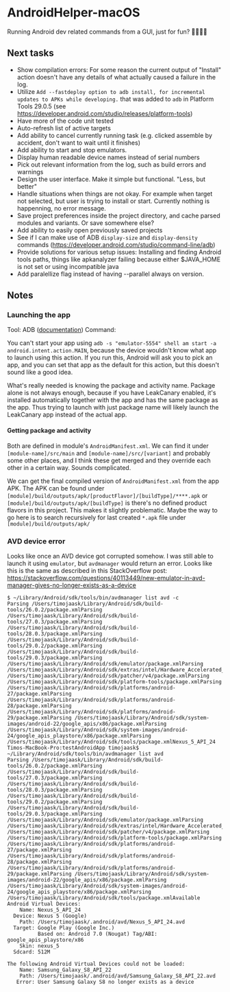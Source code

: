 # AndroidHelper-macOS
Running Android dev related commands from a GUI, just for fun? 🤷‍♀️🤷‍♂️

## Next tasks
- Show compilation errors: For some reason the current output of "Install" action doesn't have any details of what actually caused a failure in the log.
- Utilize `Add --fastdeploy option to adb install, for incremental updates to APKs while developing.` that was added to `adb` in Platform Tools 29.0.5 (see https://developer.android.com/studio/releases/platform-tools)
- Have more of the code unit tested
- Auto-refresh list of active targets
- Add ability to cancel currently running task (e.g. clicked assemble by accident, don't want to wait until it finishes)
- Add ability to start and stop emulators.
- Display human readable device names instead of serial numbers
- Pick out relevant information from the log, such as build errors and warnings
- Design the user interface. Make it simple but functional. "Less, but better"
- Handle situations when things are not okay. For example when target not selected, but user is trying to install or start. Currently nothing is happenning, no error message.
- Save project preferences inside the project directory, and cache parsed modules and variants. Or save somewhere else?
- Add ability to easily open previously saved projects
- See if I can make use of ADB `display-size` and `display-density` commands (https://developer.android.com/studio/command-line/adb)
- Provide solutions for various setup issues: Installing and finding Android tools paths, things like apkanalyzer failing because either $JAVA_HOME is not set or using incompatible java
- Add paralellize flag instead of having --parallel always on version.

## Notes

### Launching the app

Tool: ADB ([documentation](https://developer.android.com/studio/command-line/adb))
Command:

You can't start your app using `adb -s "emulator-5554" shell am start -a android.intent.action.MAIN`, because the device wouldn't know what app to launch using this action. If you run this, Android will ask you to pick an app, and you can set that app as the default for this action, but this doesn't sound like a good idea.

What's really needed is knowing the package and activity name. Package alone is not always enough, because if you have LeakCanary enabled, it's installed automatically together with the app and has the same package as the app. Thus trying to launch with just package name will likely launch the LeakCanary app instead of the actual app.

#### Getting package and activity
Both are defined in module's `AndroidManifest.xml`. We can find it under `[module-name]/src/main` and `[module-name]/src/[variant]` and probably some other places, and I think these get merged and they override each other in a certain way. Sounds complicated.

We can get the final compiled version of `AndroidManifest.xml` from the app APK. The APK can be found under `[module]/build/outputs/apk/[productFlavor]/[buildType]/****.apk` or `[module]/build/outputs/apk/[buildType]` is there's no defined product flavors in this project. This makes it slightly problematic. Maybe the way to go here is to search recursively for last created `*.apk` file under `[module]/build/outputs/apk/`

### AVD device error

Looks like once an AVD device got corrupted somehow. I was still able to launch it using `emulator`, but `avdmanager` would return an error.
Looks like this is the same as described in this StackOverflow post: https://stackoverflow.com/questions/40113449/new-emulator-in-avd-manager-gives-no-longer-exists-as-a-device

```
$ ~/Library/Android/sdk/tools/bin/avdmanager list avd -c
Parsing /Users/timojaask/Library/Android/sdk/build-tools/26.0.2/package.xmlParsing /Users/timojaask/Library/Android/sdk/build-tools/27.0.3/package.xmlParsing /Users/timojaask/Library/Android/sdk/build-tools/28.0.3/package.xmlParsing /Users/timojaask/Library/Android/sdk/build-tools/29.0.2/package.xmlParsing /Users/timojaask/Library/Android/sdk/build-tools/29.0.3/package.xmlParsing /Users/timojaask/Library/Android/sdk/emulator/package.xmlParsing /Users/timojaask/Library/Android/sdk/extras/intel/Hardware_Accelerated_Execution_Manager/package.xmlParsing /Users/timojaask/Library/Android/sdk/patcher/v4/package.xmlParsing /Users/timojaask/Library/Android/sdk/platform-tools/package.xmlParsing /Users/timojaask/Library/Android/sdk/platforms/android-27/package.xmlParsing /Users/timojaask/Library/Android/sdk/platforms/android-28/package.xmlParsing /Users/timojaask/Library/Android/sdk/platforms/android-29/package.xmlParsing /Users/timojaask/Library/Android/sdk/system-images/android-22/google_apis/x86/package.xmlParsing /Users/timojaask/Library/Android/sdk/system-images/android-24/google_apis_playstore/x86/package.xmlParsing /Users/timojaask/Library/Android/sdk/tools/package.xmlNexus_5_API_24
Timos-MacBook-Pro:testAndroidApp timojaask$ ~/Library/Android/sdk/tools/bin/avdmanager list avd
Parsing /Users/timojaask/Library/Android/sdk/build-tools/26.0.2/package.xmlParsing /Users/timojaask/Library/Android/sdk/build-tools/27.0.3/package.xmlParsing /Users/timojaask/Library/Android/sdk/build-tools/28.0.3/package.xmlParsing /Users/timojaask/Library/Android/sdk/build-tools/29.0.2/package.xmlParsing /Users/timojaask/Library/Android/sdk/build-tools/29.0.3/package.xmlParsing /Users/timojaask/Library/Android/sdk/emulator/package.xmlParsing /Users/timojaask/Library/Android/sdk/extras/intel/Hardware_Accelerated_Execution_Manager/package.xmlParsing /Users/timojaask/Library/Android/sdk/patcher/v4/package.xmlParsing /Users/timojaask/Library/Android/sdk/platform-tools/package.xmlParsing /Users/timojaask/Library/Android/sdk/platforms/android-27/package.xmlParsing /Users/timojaask/Library/Android/sdk/platforms/android-28/package.xmlParsing /Users/timojaask/Library/Android/sdk/platforms/android-29/package.xmlParsing /Users/timojaask/Library/Android/sdk/system-images/android-22/google_apis/x86/package.xmlParsing /Users/timojaask/Library/Android/sdk/system-images/android-24/google_apis_playstore/x86/package.xmlParsing /Users/timojaask/Library/Android/sdk/tools/package.xmlAvailable Android Virtual Devices:
    Name: Nexus_5_API_24
  Device: Nexus 5 (Google)
    Path: /Users/timojaask/.android/avd/Nexus_5_API_24.avd
  Target: Google Play (Google Inc.)
          Based on: Android 7.0 (Nougat) Tag/ABI: google_apis_playstore/x86
    Skin: nexus_5
  Sdcard: 512M

The following Android Virtual Devices could not be loaded:
    Name: Samsung_Galaxy_S8_API_22
    Path: /Users/timojaask/.android/avd/Samsung_Galaxy_S8_API_22.avd
   Error: User Samsung Galaxy S8 no longer exists as a device
```
